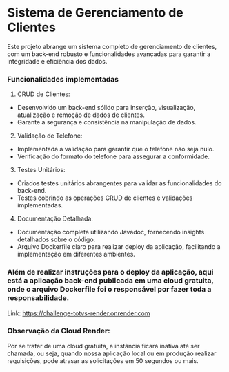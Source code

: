 # Sistema de Gerenciamento de Clientes

Este projeto abrange um sistema completo de gerenciamento de clientes, com um back-end robusto e funcionalidades avançadas para garantir a integridade e eficiência dos dados.

### Funcionalidades implementadas

1. CRUD de Clientes:
- Desenvolvido um back-end sólido para inserção, visualização, atualização e remoção de dados de clientes.
- Garante a segurança e consistência na manipulação de dados.
2. Validação de Telefone:
- Implementada a validação para garantir que o telefone não seja nulo.
- Verificação do formato do telefone para assegurar a conformidade.
3. Testes Unitários:
- Criados testes unitários abrangentes para validar as funcionalidades do back-end.
- Testes cobrindo as operações CRUD de clientes e validações implementadas.
4. Documentação Detalhada:
- Documentação completa utilizando Javadoc, fornecendo insights detalhados sobre o código.
- Arquivo Dockerfile claro para realizar deploy da aplicação, facilitando a implementação em diferentes ambientes.

### Além de realizar instruções para o deploy da aplicação, aqui está a aplicação back-end publicada em uma cloud gratuita, onde o arquivo Dockerfile foi o responsável por fazer toda a responsabilidade.
Link: https://challenge-totvs-render.onrender.com
### Observação da Cloud Render:
Por se tratar de uma cloud gratuita, a instância ficará inativa até ser chamada, ou seja, quando nossa aplicação local ou em produção realizar requisições, pode atrasar as solicitações em 50 segundos ou mais.
